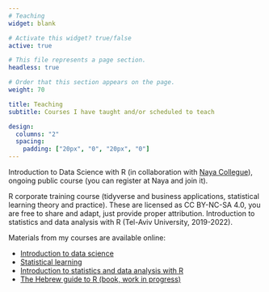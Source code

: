 ```yaml
---
# Teaching
widget: blank

# Activate this widget? true/false
active: true

# This file represents a page section.
headless: true

# Order that this section appears on the page.
weight: 70

title: Teaching
subtitle: Courses I have taught and/or scheduled to teach

design:
  columns: "2"
  spacing:
    padding: ["20px", "0", "20px", "0"]
---
```


Introduction to Data Science with R (in collaboration with [Naya Collegue](https://www.naya-college.co.il/courses/predictive-analytics-with-r/)), ongoing public course (you can register at Naya and join it).

R corporate training course (tidyverse and business applications, statistical learning theory and practice). These are licensed as CC BY-NC-SA 4.0, you are free to share and adapt, just provide proper attribution.
Introduction to statistics and data analysis with R (Tel-Aviv University, 2019-2022).

Materials from my courses are available online:

   * [Introduction to data science](https://github.com/adisarid/intro_to_data_science_R)
   * [Statistical learning](https://github.com/sarid-ins/statistical_learning_course)
   * [Introduction to statistics and data analysis with R](https://github.com/adisarid/intro_statistics_R)
   * [The Hebrew guide to R (book, work in progress)](https://www.hebrewr.co.il)